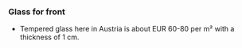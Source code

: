 ### Glass for front

* Tempered glass here in Austria is about EUR 60-80 per m² with a thickness of 1 cm.
